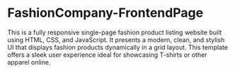 # FashionCompany-FrontendPage
 This is a fully responsive single-page fashion product listing website built using HTML, CSS, and JavaScript. It presents a modern, clean, and stylish UI that displays fashion products dynamically in a grid layout. This template offers a sleek user experience ideal for showcasing T-shirts or other apparel online.
